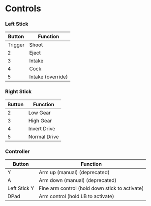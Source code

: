 # Controls

### Left Stick
| Button | Function |
|--------|----------|
| Trigger | Shoot |
| 2 | Eject |
| 3 | Intake |
| 4 | Cock |
| 5 | Intake (override) |

### Right Stick
| Button | Function |
|--------|----------|
| 2 | Low Gear |
| 3 | High Gear |
| 4 | Invert Drive |
| 5 | Normal Drive |

### Controller
| Button | Function |
|--------|----------|
| Y | Arm up (manual) (deprecated) |
| A | Arm down (manual) (deprecated) |
| Left Stick Y | Fine arm control (hold down stick to activate) |
| DPad | Arm control (hold LB to activate) |

